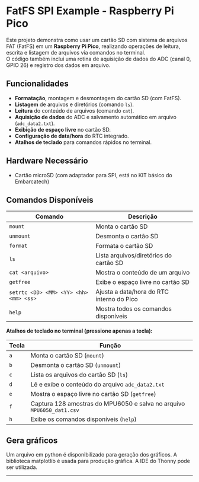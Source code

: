 # FatFS SPI Example - Raspberry Pi Pico

Este projeto demonstra como usar um cartão SD com sistema de arquivos FAT (FatFS) em um **Raspberry Pi Pico**, realizando operações de leitura, escrita e listagem de arquivos via comandos no terminal.  
O código também inclui uma rotina de aquisição de dados do ADC (canal 0, GPIO 26) e registro dos dados em arquivo.

## Funcionalidades

- **Formatação**, montagem e desmontagem do cartão SD (com FatFS).
- **Listagem** de arquivos e diretórios (comando `ls`).
- **Leitura** do conteúdo de arquivos (comando `cat`).
- **Aquisição de dados** do ADC e salvamento automático em arquivo (`adc_data2.txt`).
- **Exibição de espaço livre** no cartão SD.
- **Configuração de data/hora** do RTC integrado.
- **Atalhos de teclado** para comandos rápidos no terminal.

## Hardware Necessário

- Cartão microSD (com adaptador para SPI, está no KIT básico do Embarcatech)

## Comandos Disponíveis



| Comando                               | Descrição                                              | 
|---------------------------------------|--------------------------------------------------------|
| `mount`                               | Monta o cartão SD                                      | 
| `unmount`                             | Desmonta o cartão SD                                   | 
| `format`                              | Formata o cartão SD                                    | 
| `ls`                                  | Lista arquivos/diretórios do cartão SD                 |
| `cat <arquivo>`                       | Mostra o conteúdo de um arquivo                        | 
| `getfree`                             | Exibe o espaço livre no cartão SD                      |
| `setrtc <DD> <MM> <YY> <hh> <mm> <ss>`| Ajusta a data/hora do RTC interno do Pico              |
| `help`                                | Mostra todos os comandos disponíveis                   |

**Atalhos de teclado no terminal (pressione apenas a tecla):**

| Tecla  | Função                                                               |
|--------|----------------------------------------------------------------------|
| `a`    | Monta o cartão SD (`mount`)                                          |
| `b`    | Desmonta o cartão SD (`unmount`)                                     |
| `c`    | Lista os arquivos do cartão SD (`ls`)                                |
| `d`    | Lê e exibe o conteúdo do arquivo `adc_data2.txt`                     |
| `e`    | Mostra o espaço livre no cartão SD (`getfree`)                       |
| `f`    | Captura 128 amostras do MPU6050 e salva no arquivo `MPU6050_dat1.csv`|
| `h`    | Exibe os comandos disponíveis (`help`)                               |


## Gera gráficos

Um arquivo em python é disponibilizado para geração dos gráficos. 
A biblioteca matplotlib é usada para produção gráfica.
A IDE do Thonny pode ser utilizada.


-----------------------